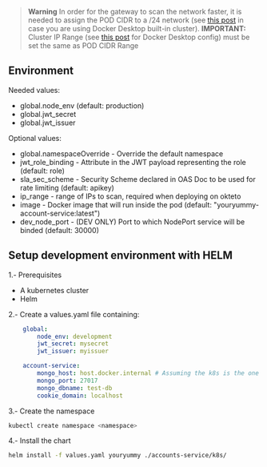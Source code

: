 > **Warning**
> In order for the gateway to scan the network faster, it is needed to assign the POD CIDR to a /24 network (see [this post](https://github.com/docker/roadmap/issues/237#issuecomment-962961948) in case you are using Docker Desktop built-in cluster).
> **IMPORTANT:** Cluster IP Range (see [this post](https://stackoverflow.com/questions/64758012/location-of-kubernetes-config-directory-with-docker-desktop-on-windows) for Docker Desktop config) must be set the same as POD CIDR Range

## Environment
Needed values:
* global.node_env (default: production)
* global.jwt_secret
* global.jwt_issuer

Optional values:
* global.namespaceOverride - Override the default namespace
* jwt_role_binding - Attribute in the JWT payload representing the role (default: role)
* sla_sec_scheme - Security Scheme declared in OAS Doc to be used for rate limiting (default: apikey)
* ip_range - range of IPs to scan, required when deploying on okteto
* image - Docker image that will run inside the pod (default: "youryummy-account-service:latest")
* dev_node_port - (DEV ONLY) Port to which NodePort service will be binded (default: 30000)

## Setup development environment with HELM
1.- Prerequisites
* A kubernetes cluster
* Helm

2.- Create a values.yaml file containing:
```yaml
    global:
        node_env: development
        jwt_secret: mysecret 
        jwt_issuer: myissuer

    account-service:
        mongo_host: host.docker.internal # Assuming the k8s is the one provided by Docker-Desktop
        mongo_port: 27017
        mongo_dbname: test-db
        cookie_domain: localhost
```

3.- Create the namespace
```sh
kubectl create namespace <namespace>
```

4.- Install the chart
```sh
helm install -f values.yaml youryummy ./accounts-service/k8s/
```